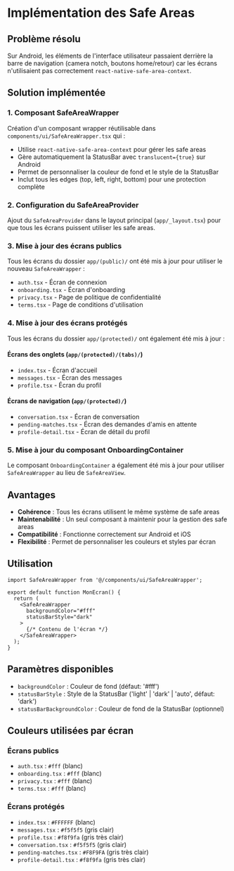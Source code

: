 # Implémentation des Safe Areas

## Problème résolu

Sur Android, les éléments de l'interface utilisateur passaient derrière la barre de navigation (camera notch, boutons home/retour) car les écrans n'utilisaient pas correctement `react-native-safe-area-context`.

## Solution implémentée

### 1. Composant SafeAreaWrapper

Création d'un composant wrapper réutilisable dans `components/ui/SafeAreaWrapper.tsx` qui :

- Utilise `react-native-safe-area-context` pour gérer les safe areas
- Gère automatiquement la StatusBar avec `translucent={true}` sur Android
- Permet de personnaliser la couleur de fond et le style de la StatusBar
- Inclut tous les edges (top, left, right, bottom) pour une protection complète

### 2. Configuration du SafeAreaProvider

Ajout du `SafeAreaProvider` dans le layout principal (`app/_layout.tsx`) pour que tous les écrans puissent utiliser les safe areas.

### 3. Mise à jour des écrans publics

Tous les écrans du dossier `app/(public)/` ont été mis à jour pour utiliser le nouveau `SafeAreaWrapper` :

- `auth.tsx` - Écran de connexion
- `onboarding.tsx` - Écran d'onboarding
- `privacy.tsx` - Page de politique de confidentialité
- `terms.tsx` - Page de conditions d'utilisation

### 4. Mise à jour des écrans protégés

Tous les écrans du dossier `app/(protected)/` ont également été mis à jour :

#### Écrans des onglets (`app/(protected)/(tabs)/`)
- `index.tsx` - Écran d'accueil
- `messages.tsx` - Écran des messages
- `profile.tsx` - Écran du profil

#### Écrans de navigation (`app/(protected)/`)
- `conversation.tsx` - Écran de conversation
- `pending-matches.tsx` - Écran des demandes d'amis en attente
- `profile-detail.tsx` - Écran de détail du profil

### 5. Mise à jour du composant OnboardingContainer

Le composant `OnboardingContainer` a également été mis à jour pour utiliser `SafeAreaWrapper` au lieu de `SafeAreaView`.

## Avantages

- **Cohérence** : Tous les écrans utilisent le même système de safe areas
- **Maintenabilité** : Un seul composant à maintenir pour la gestion des safe areas
- **Compatibilité** : Fonctionne correctement sur Android et iOS
- **Flexibilité** : Permet de personnaliser les couleurs et styles par écran

## Utilisation

```tsx
import SafeAreaWrapper from '@/components/ui/SafeAreaWrapper';

export default function MonEcran() {
  return (
    <SafeAreaWrapper 
      backgroundColor="#fff" 
      statusBarStyle="dark"
    >
      {/* Contenu de l'écran */}
    </SafeAreaWrapper>
  );
}
```

## Paramètres disponibles

- `backgroundColor` : Couleur de fond (défaut: '#fff')
- `statusBarStyle` : Style de la StatusBar ('light' | 'dark' | 'auto', défaut: 'dark')
- `statusBarBackgroundColor` : Couleur de fond de la StatusBar (optionnel)

## Couleurs utilisées par écran

### Écrans publics
- `auth.tsx` : `#fff` (blanc)
- `onboarding.tsx` : `#fff` (blanc)
- `privacy.tsx` : `#fff` (blanc)
- `terms.tsx` : `#fff` (blanc)

### Écrans protégés
- `index.tsx` : `#FFFFFF` (blanc)
- `messages.tsx` : `#f5f5f5` (gris clair)
- `profile.tsx` : `#f8f9fa` (gris très clair)
- `conversation.tsx` : `#f5f5f5` (gris clair)
- `pending-matches.tsx` : `#F8F9FA` (gris très clair)
- `profile-detail.tsx` : `#f8f9fa` (gris très clair) 